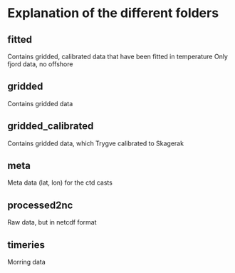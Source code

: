 # Explanation of the different folders

## fitted
Contains gridded, calibrated data that have been fitted in temperature
Only fjord data, no offshore

## gridded
Contains gridded data

## gridded_calibrated
Contains gridded data, which Trygve calibrated to Skagerak

## meta
Meta data (lat, lon) for the ctd casts

## processed2nc
Raw data, but in netcdf format

## timeries
Morring data
